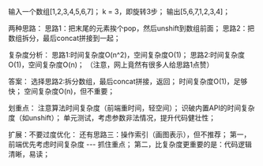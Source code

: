 输入一个数组[1,2,3,4,5,6,7]；
k = 3，即旋转3步；
输出[5,6,7,1,2,3,4]；

两种思路：
    思路1：把末尾的元素挨个pop，然后unshift到数组前面；
    思路2：把数组拆分，最后concat拼接到一起；

复杂度分析：
    思路1:时间复杂度O(n^2)，空间复杂度O(1)；
    思路2:时间复杂度O(1)，空间复杂度O(n)；
    （注意，网上竟然有很多人给思路1点赞）

答案：
    选择思路2:拆分数组，最后concat拼接，返回；
    时间复杂度O(1)，足够快；
    空间复杂度O(n)，但不重要；

划重点：
    注意算法时间复杂度（前端重时间，轻空间）；
    识破内置API的时间复杂度（如unshift）；
    单元测试，考虑参数非法情况，提升代码健壮性；

扩展：不要过度优化：
    还有思路三：操作索引（画图表示），但不推荐；
    第一，前端优先考虑时间复杂度 --- 抓住重点；
    第二，比复杂度更重要的是：代码逻辑清晰，易读；

